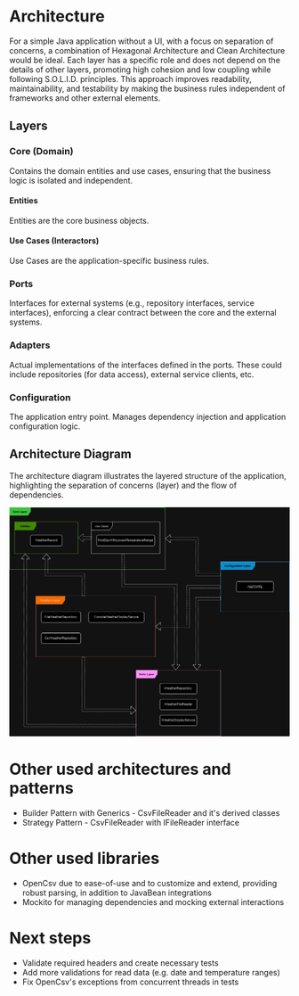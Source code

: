 # Architecture

For a simple Java application without a UI, with a focus on separation of concerns, 
a combination of Hexagonal Architecture and Clean Architecture would be ideal. 
Each layer has a specific role and does not depend on the details of other layers, 
promoting high cohesion and low coupling while following S.O.L.I.D. principles. 
This approach improves readability, maintainability, and testability by 
making the business rules independent of frameworks and other external elements.

## Layers
### Core (Domain)

Contains the domain entities and use cases, ensuring that the business logic is isolated and independent.

#### Entities

Entities are the core business objects.

#### Use Cases (Interactors)

Use Cases are the application-specific business rules.

### Ports

Interfaces for external systems (e.g., repository interfaces, service interfaces), 
enforcing a clear contract between the core and the external systems.
### Adapters

Actual implementations of the interfaces defined in the ports.
These could include repositories (for data access), external service clients, etc.

### Configuration

The application entry point. Manages dependency injection and application configuration logic.

## Architecture Diagram

The architecture diagram illustrates the layered structure of the application,
highlighting the separation of concerns (layer) and the flow of dependencies.

<img src="bcxp-solution-diagram.png">

# Other used architectures and patterns
- Builder Pattern with Generics - CsvFileReader and it's derived classes
- Strategy Pattern - CsvFileReader with IFileReader interface

# Other used libraries
- OpenCsv due to ease-of-use and to customize and extend, providing robust parsing, in addition to JavaBean integrations
- Mockito for managing dependencies and mocking external interactions

# Next steps

- Validate required headers and create necessary tests
- Add more validations for read data (e.g. date and temperature ranges)
- Fix OpenCsv's exceptions from concurrent threads in tests
